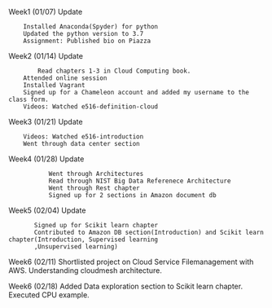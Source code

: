 Week1 (01/07) Update
	
	 	Installed Anaconda(Spyder) for python
	 	Updated the python version to 3.7
	 	Assignment: Published bio on Piazza

Week2 (01/14) Update

    		Read chapters 1-3 in Cloud Computing book.
		Attended online session
		Installed Vagrant
		Signed up for a Chameleon account and added my username to the class form.
		Videos: Watched e516-definition-cloud

Week3 (01/21) Update
		
		Videos: Watched e516-introduction
		Went through data center section
		
Week4 (01/28) Update
               
               Went through Architectures
               Read through NIST Big Data Referenece Architecture
               Went through Rest chapter
               Signed up for 2 sections in Amazon document db 

Week5 (02/04) Update
               
	       Signed up for Scikit learn chapter
	       Contributed to Amazon DB section(Introduction) and Scikit learn chapter(Introduction, Supervised learning 
	       ,Unsupervised learning)
	       
	       
Week6 (02/11)  Shortlisted project on  Cloud Service Filemanagement with AWS.
               Understanding cloudmesh architecture.
	      
	      
Week6 (02/18)  Added Data exploration section to Scikit learn chapter.
               Executed CPU example.

               
               
